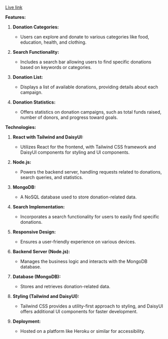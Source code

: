 [Live link](https://donation-campaign-ph-a08.netlify.app/)

**Features:**

1. **Donation Categories:**
   - Users can explore and donate to various categories like food, education, health, and clothing.

2. **Search Functionality:**
   - Includes a search bar allowing users to find specific donations based on keywords or categories.

3. **Donation List:**
   - Displays a list of available donations, providing details about each campaign.

4. **Donation Statistics:**
   - Offers statistics on donation campaigns, such as total funds raised, number of donors, and progress toward goals.

**Technologies:**

1. **React with Tailwind and DaisyUI:**
   - Utilizes React for the frontend, with Tailwind CSS framework and DaisyUI components for styling and UI components.

2. **Node.js:**
   - Powers the backend server, handling requests related to donations, search queries, and statistics.

3. **MongoDB:**
   - A NoSQL database used to store donation-related data.

4. **Search Implementation:**
   - Incorporates a search functionality for users to easily find specific donations.

5. **Responsive Design:**
   - Ensures a user-friendly experience on various devices.

6. **Backend Server (Node.js):**
   - Manages the business logic and interacts with the MongoDB database.

7. **Database (MongoDB):**
   - Stores and retrieves donation-related data.

8. **Styling (Tailwind and DaisyUI):**
   - Tailwind CSS provides a utility-first approach to styling, and DaisyUI offers additional UI components for faster development.

9. **Deployment:**
   - Hosted on a platform like Heroku or similar for accessibility.

